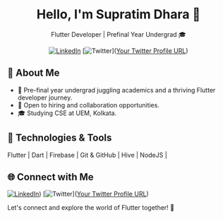<div align="center">

# Hello, I'm Supratim Dhara 👋

Flutter Developer | Prefinal Year Undergrad 🎓

[![LinkedIn](https://img.shields.io/badge/LinkedIn-Connect-blue)](https://www.linkedin.com/in/supratim-dhara-392b31215/) [![Twitter](https://img.shields.io/badge/Twitter-Follow-blue)]([Your Twitter Profile URL](https://twitter.com/supratimtwt))

</div>

## 🚀 About Me

- 🌱 Pre-final year undergrad juggling academics and a thriving Flutter developer journey.
- 💼 Open to hiring and collaboration opportunities.
- 🎓 Studying CSE at UEM, Kolkata.

## 🔧 Technologies & Tools

Flutter | Dart | Firebase | Git & GitHub | Hive | NodeJS |

## 🌐 Connect with Me

[![LinkedIn](https://img.shields.io/badge/LinkedIn-Connect-blue)](https://www.linkedin.com/in/supratim-dhara-392b31215/)) [![Twitter](https://img.shields.io/badge/Twitter-Follow-blue)]([Your Twitter Profile URL](https://twitter.com/supratimtwt))

Let's connect and explore the world of Flutter together! 🚀
